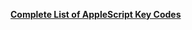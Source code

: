 [**Complete List of AppleScript Key Codes**](https://eastmanreference.com/complete-list-of-applescript-key-codes)
